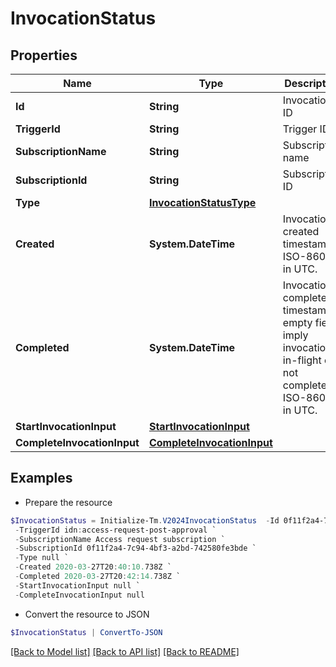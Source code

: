 # InvocationStatus
## Properties

Name | Type | Description | Notes
------------ | ------------- | ------------- | -------------
**Id** | **String** | Invocation ID | 
**TriggerId** | **String** | Trigger ID | 
**SubscriptionName** | **String** | Subscription name | 
**SubscriptionId** | **String** | Subscription ID | 
**Type** | [**InvocationStatusType**](InvocationStatusType.md) |  | 
**Created** | **System.DateTime** | Invocation created timestamp. ISO-8601 in UTC. | 
**Completed** | **System.DateTime** | Invocation completed timestamp; empty fields imply invocation is in-flight or not completed. ISO-8601 in UTC. | [optional] 
**StartInvocationInput** | [**StartInvocationInput**](StartInvocationInput.md) |  | 
**CompleteInvocationInput** | [**CompleteInvocationInput**](CompleteInvocationInput.md) |  | [optional] 

## Examples

- Prepare the resource
```powershell
$InvocationStatus = Initialize-Tm.V2024InvocationStatus  -Id 0f11f2a4-7c94-4bf3-a2bd-742580fe3bde `
 -TriggerId idn:access-request-post-approval `
 -SubscriptionName Access request subscription `
 -SubscriptionId 0f11f2a4-7c94-4bf3-a2bd-742580fe3bde `
 -Type null `
 -Created 2020-03-27T20:40:10.738Z `
 -Completed 2020-03-27T20:42:14.738Z `
 -StartInvocationInput null `
 -CompleteInvocationInput null
```

- Convert the resource to JSON
```powershell
$InvocationStatus | ConvertTo-JSON
```

[[Back to Model list]](../README.md#documentation-for-models) [[Back to API list]](../README.md#documentation-for-api-endpoints) [[Back to README]](../README.md)


